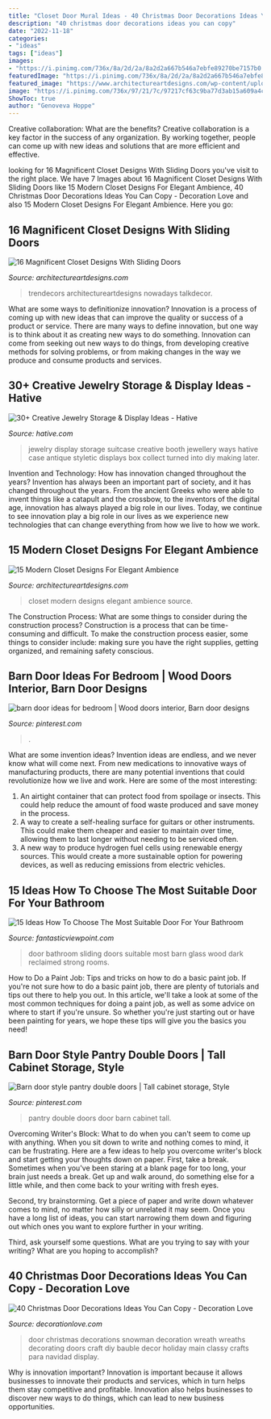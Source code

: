 ```yaml
---
title: "Closet Door Mural Ideas - 40 Christmas Door Decorations Ideas You Can Copy"
description: "40 christmas door decorations ideas you can copy"
date: "2022-11-18"
categories:
- "ideas"
tags: ["ideas"]
images:
- "https://i.pinimg.com/736x/8a/2d/2a/8a2d2a667b546a7ebfe89270be7157b0.jpg"
featuredImage: "https://i.pinimg.com/736x/8a/2d/2a/8a2d2a667b546a7ebfe89270be7157b0.jpg"
featured_image: "https://www.architectureartdesigns.com/wp-content/uploads/2016/08/12-49-630x447.jpg"
image: "https://i.pinimg.com/736x/97/21/7c/97217cf63c9ba77d3ab15a609a4c9bff--style-pantry-double-doors.jpg"
ShowToc: true
author: "Genoveva Hoppe"
---
```



Creative collaboration: What are the benefits?
Creative collaboration is a key factor in the success of any organization. By working together, people can come up with new ideas and solutions that are more efficient and effective.

	

		
looking for 16 Magnificent Closet Designs With Sliding Doors you've visit to the right place. We have 7 Images about 16 Magnificent Closet Designs With Sliding Doors like 15 Modern Closet Designs For Elegant Ambience, 40 Christmas Door Decorations Ideas You Can Copy - Decoration Love and also 15 Modern Closet Designs For Elegant Ambience. Here you go:
		
    
## 16 Magnificent Closet Designs With Sliding Doors

<img loading=lazy src="http://www.architectureartdesigns.com/wp-content/uploads/2016/06/11-13.jpg" onerror="this.onerror=null;this.src='https://tse1.mm.bing.net/th?id=OIP._mhwIU_5lWl8NMruNUHp8gHaFj&amp;pid=15.1';" alt="16 Magnificent Closet Designs With Sliding Doors">

_Source: architectureartdesigns.com_

>trendecors architectureartdesigns nowadays talkdecor. 

	

What are some ways to definitionize innovation?
Innovation is a process of coming up with new ideas that can improve the quality or success of a product or service. There are many ways to define innovation, but one way is to think about it as creating new ways to do something. Innovation can come from seeking out new ways to do things, from developing creative methods for solving problems, or from making changes in the way we produce and consume products and services.

    
## 30+ Creative Jewelry Storage &amp; Display Ideas - Hative

<img loading=lazy src="https://hative.com/wp-content/uploads/2015/01/jewelry-storage-display-ideas/35-vintage-suitcase-jewelry-storage.jpg" onerror="this.onerror=null;this.src='https://tse1.mm.bing.net/th?id=OIP.-n6g8CTWpb8rThBtSNvKlAHaJ4&amp;pid=15.1';" alt="30+ Creative Jewelry Storage &amp; Display Ideas - Hative">

_Source: hative.com_

>jewelry display storage suitcase creative booth jewellery ways hative case antique styletic displays box collect turned into diy making later. 

	

Invention and Technology: How has innovation changed throughout the years?
Invention has always been an important part of society, and it has changed throughout the years. From the ancient Greeks who were able to invent things like a catapult and the crossbow, to the inventors of the digital age, innovation has always played a big role in our lives. Today, we continue to see innovation play a big role in our lives as we experience new technologies that can change everything from how we live to how we work.

    
## 15 Modern Closet Designs For Elegant Ambience

<img loading=lazy src="https://www.architectureartdesigns.com/wp-content/uploads/2016/08/12-49-630x447.jpg" onerror="this.onerror=null;this.src='https://tse2.mm.bing.net/th?id=OIP.C2Lg3s3CabBGB8ZsYXvMKwHaFQ&amp;pid=15.1';" alt="15 Modern Closet Designs For Elegant Ambience">

_Source: architectureartdesigns.com_

>closet modern designs elegant ambience source. 

	

The Construction Process: What are some things to consider during the construction process?
Construction is a process that can be time-consuming and difficult. To make the construction process easier, some things to consider include: making sure you have the right supplies, getting organized, and remaining safety conscious.

    
## Barn Door Ideas For Bedroom | Wood Doors Interior, Barn Door Designs

<img loading=lazy src="https://i.pinimg.com/736x/8a/2d/2a/8a2d2a667b546a7ebfe89270be7157b0.jpg" onerror="this.onerror=null;this.src='https://tse1.mm.bing.net/th?id=OIP.Pd0NJpYp7POKPOmoBVPAxwHaLH&amp;pid=15.1';" alt="barn door ideas for bedroom | Wood doors interior, Barn door designs">

_Source: pinterest.com_

>. 

	

What are some invention ideas?
Invention ideas are endless, and we never know what will come next. From new medications to innovative ways of manufacturing products, there are many potential inventions that could revolutionize how we live and work. Here are some of the most interesting: 
1. An airtight container that can protect food from spoilage or insects. This could help reduce the amount of food waste produced and save money in the process. 
2. A way to create a self-healing surface for guitars or other instruments. This could make them cheaper and easier to maintain over time, allowing them to last longer without needing to be serviced often. 
3. A new way to produce hydrogen fuel cells using renewable energy sources. This would create a more sustainable option for powering devices, as well as reducing emissions from electric vehicles. 

    
## 15 Ideas How To Choose The Most Suitable Door For Your Bathroom

<img loading=lazy src="http://www.fantasticviewpoint.com/wp-content/uploads/2016/10/Pure-Design-Interiors_Rosenberg-Residence_10.jpg.rend_.hgtvcom.1280.1920-634x951.jpeg" onerror="this.onerror=null;this.src='https://tse2.mm.bing.net/th?id=OIP.ZLxDvkt4l1ZTqcCjmlZHxAHaLH&amp;pid=15.1';" alt="15 Ideas How To Choose The Most Suitable Door For Your Bathroom">

_Source: fantasticviewpoint.com_

>door bathroom sliding doors suitable most barn glass wood dark reclaimed strong rooms. 

	

How to Do a Paint Job: Tips and tricks on how to do a basic paint job.
If you're not sure how to do a basic paint job, there are plenty of tutorials and tips out there to help you out. In this article, we'll take a look at some of the most common techniques for doing a paint job, as well as some advice on where to start if you're unsure. So whether you're just starting out or have been painting for years, we hope these tips will give you the basics you need!

    
## Barn Door Style Pantry Double Doors | Tall Cabinet Storage, Style

<img loading=lazy src="https://i.pinimg.com/736x/97/21/7c/97217cf63c9ba77d3ab15a609a4c9bff--style-pantry-double-doors.jpg" onerror="this.onerror=null;this.src='https://tse3.mm.bing.net/th?id=OIP.356B-mnOe-RzoEMG5jl03gHaJ3&amp;pid=15.1';" alt="Barn door style pantry double doors | Tall cabinet storage, Style">

_Source: pinterest.com_

>pantry double doors door barn cabinet tall. 

	

Overcoming Writer's Block: What to do when you can't seem to come up with anything.
When you sit down to write and nothing comes to mind, it can be frustrating. Here are a few ideas to help you overcome writer's block and start getting your thoughts down on paper.
First, take a break. Sometimes when you've been staring at a blank page for too long, your brain just needs a break. Get up and walk around, do something else for a little while, and then come back to your writing with fresh eyes.

Second, try brainstorming. Get a piece of paper and write down whatever comes to mind, no matter how silly or unrelated it may seem. Once you have a long list of ideas, you can start narrowing them down and figuring out which ones you want to explore further in your writing.

Third, ask yourself some questions. What are you trying to say with your writing? What are you hoping to accomplish?

    
## 40 Christmas Door Decorations Ideas You Can Copy - Decoration Love

<img loading=lazy src="http://www.decorationlove.com/wp-content/uploads/2016/08/Christmas-Snowman-Door-Decoration-Ideas.jpg" onerror="this.onerror=null;this.src='https://tse3.mm.bing.net/th?id=OIP._HE6TUhf2wpPRgfOcu-abwHaJ4&amp;pid=15.1';" alt="40 Christmas Door Decorations Ideas You Can Copy - Decoration Love">

_Source: decorationlove.com_

>door christmas decorations snowman decoration wreath wreaths decorating doors craft diy bauble decor holiday main classy crafts para navidad display. 

	

Why is innovation important?
Innovation is important because it allows businesses to innovate their products and services, which in turn helps them stay competitive and profitable. Innovation also helps businesses to discover new ways to do things, which can lead to new business opportunities.

